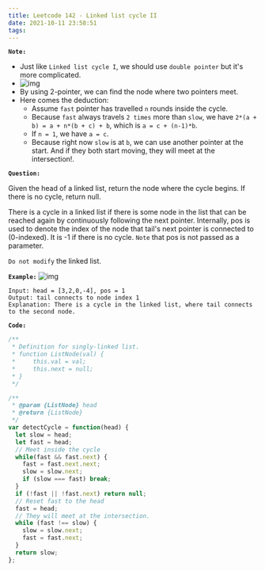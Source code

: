 ```yaml
---
title: Leetcode 142 - Linked list cycle II
date: 2021-10-11 23:58:51
tags:
---
```

**`Note:`**
- Just like `Linked list cycle I`, we should use `double pointer` but it's more complicated.
- ![img](https://assets.leetcode-cn.com/solution-static/142/142_fig1.png)
- By using 2-pointer, we can find the node where two pointers meet.
- Here comes the deduction: 
  - Assume `fast` pointer has travelled `n` rounds inside the cycle.
  - Because `fast` always travels `2 times` more than `slow`, we have `2*(a + b) = a + n*(b + c) + b`, which is `a = c + (n-1)*b`.
  - If `n = 1`, we have `a = c`.
  - Because right now `slow` is at `b`, we can use another pointer at the start. And if they both start moving, they will  meet at the intersection!.

**`Question:`**

Given the head of a linked list, return the node where the cycle begins. If there is no cycle, return null.

There is a cycle in a linked list if there is some node in the list that can be reached again by continuously following the next pointer. Internally, pos is used to denote the index of the node that tail's next pointer is connected to (0-indexed). It is -1 if there is no cycle. `Note` that pos is not passed as a parameter.

`Do not modify` the linked list.

**`Example:`**
![img](https://assets.leetcode.com/uploads/2018/12/07/circularlinkedlist.png)
```
Input: head = [3,2,0,-4], pos = 1
Output: tail connects to node index 1
Explanation: There is a cycle in the linked list, where tail connects to the second node.
```

**`Code:`**
```javascript
/**
 * Definition for singly-linked list.
 * function ListNode(val) {
 *     this.val = val;
 *     this.next = null;
 * }
 */

/**
 * @param {ListNode} head
 * @return {ListNode}
 */
var detectCycle = function(head) {
  let slow = head;
  let fast = head;
  // Meet inside the cycle
  while(fast && fast.next) {
    fast = fast.next.next;
    slow = slow.next;
    if (slow === fast) break;
  }
  if (!fast || !fast.next) return null;
  // Reset fast to the head
  fast = head;
  // They will meet at the intersection.
  while (fast !== slow) {
    slow = slow.next;
    fast = fast.next;
  }
  return slow;
};
```